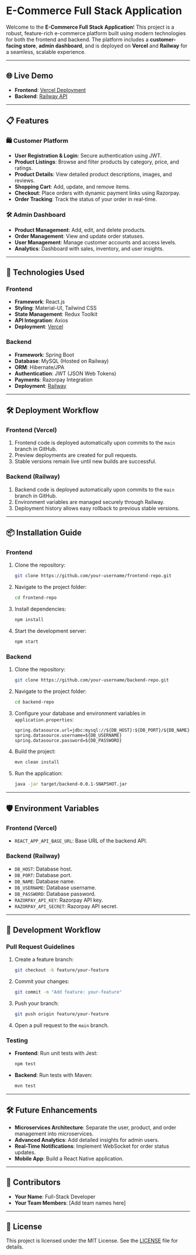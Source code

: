 # E-Commerce Full Stack Application

Welcome to the **E-Commerce Full Stack Application**! This project is a robust, feature-rich e-commerce platform built using modern technologies for both the frontend and backend. The platform includes a **customer-facing store**, **admin dashboard**, and is deployed on **Vercel** and **Railway** for a seamless, scalable experience.

---

## 🌐 **Live Demo**

- **Frontend**: [Vercel Deployment](https://your-frontend.vercel.app)  
- **Backend**: [Railway API](https://your-backend.railway.app)

---

## 📋 **Features**

### 🛍️ Customer Platform
- **User Registration & Login**: Secure authentication using JWT.
- **Product Listings**: Browse and filter products by category, price, and ratings.
- **Product Details**: View detailed product descriptions, images, and reviews.
- **Shopping Cart**: Add, update, and remove items.
- **Checkout**: Place orders with dynamic payment links using Razorpay.
- **Order Tracking**: Track the status of your order in real-time.

### 🛠️ Admin Dashboard
- **Product Management**: Add, edit, and delete products.
- **Order Management**: View and update order statuses.
- **User Management**: Manage customer accounts and access levels.
- **Analytics**: Dashboard with sales, inventory, and user insights.

---

## 🚀 **Technologies Used**

### **Frontend**
- **Framework**: React.js
- **Styling**: Material-UI, Tailwind CSS
- **State Management**: Redux Toolkit
- **API Integration**: Axios
- **Deployment**: [Vercel](https://vercel.com)

### **Backend**
- **Framework**: Spring Boot
- **Database**: MySQL (Hosted on Railway)
- **ORM**: Hibernate/JPA
- **Authentication**: JWT (JSON Web Tokens)
- **Payments**: Razorpay Integration
- **Deployment**: [Railway](https://railway.app)

---

## 🛠️ **Deployment Workflow**

### **Frontend (Vercel)**
1. Frontend code is deployed automatically upon commits to the `main` branch in GitHub.
2. Preview deployments are created for pull requests.
3. Stable versions remain live until new builds are successful.

### **Backend (Railway)**
1. Backend code is deployed automatically upon commits to the `main` branch in GitHub.
2. Environment variables are managed securely through Railway.
3. Deployment history allows easy rollback to previous stable versions.

---

## 📦 **Installation Guide**

### **Frontend**
1. Clone the repository:
   ```bash
   git clone https://github.com/your-username/frontend-repo.git
   ```
2. Navigate to the project folder:
   ```bash
   cd frontend-repo
   ```
3. Install dependencies:
   ```bash
   npm install
   ```
4. Start the development server:
   ```bash
   npm start
   ```

### **Backend**
1. Clone the repository:
   ```bash
   git clone https://github.com/your-username/backend-repo.git
   ```
2. Navigate to the project folder:
   ```bash
   cd backend-repo
   ```
3. Configure your database and environment variables in `application.properties`:
   ```properties
   spring.datasource.url=jdbc:mysql://${DB_HOST}:${DB_PORT}/${DB_NAME}
   spring.datasource.username=${DB_USERNAME}
   spring.datasource.password=${DB_PASSWORD}
   ```
4. Build the project:
   ```bash
   mvn clean install
   ```
5. Run the application:
   ```bash
   java -jar target/backend-0.0.1-SNAPSHOT.jar
   ```

---

## 🛡️ **Environment Variables**

### **Frontend (Vercel)**
- `REACT_APP_API_BASE_URL`: Base URL of the backend API.

### **Backend (Railway)**
- `DB_HOST`: Database host.
- `DB_PORT`: Database port.
- `DB_NAME`: Database name.
- `DB_USERNAME`: Database username.
- `DB_PASSWORD`: Database password.
- `RAZORPAY_API_KEY`: Razorpay API key.
- `RAZORPAY_API_SECRET`: Razorpay API secret.

---

## 🔧 **Development Workflow**

### **Pull Request Guidelines**
1. Create a feature branch:
   ```bash
   git checkout -b feature/your-feature
   ```
2. Commit your changes:
   ```bash
   git commit -m "Add feature: your-feature"
   ```
3. Push your branch:
   ```bash
   git push origin feature/your-feature
   ```
4. Open a pull request to the `main` branch.

### **Testing**
- **Frontend**: Run unit tests with Jest:
  ```bash
  npm test
  ```
- **Backend**: Run tests with Maven:
  ```bash
  mvn test
  ```

---

## 🛠️ **Future Enhancements**
- **Microservices Architecture**: Separate the user, product, and order management into microservices.
- **Advanced Analytics**: Add detailed insights for admin users.
- **Real-Time Notifications**: Implement WebSocket for order status updates.
- **Mobile App**: Build a React Native application.

---

## 🙌 **Contributors**
- **Your Name**: Full-Stack Developer
- **Your Team Members**: [Add team names here]

---

## 📝 **License**
This project is licensed under the MIT License. See the [LICENSE](LICENSE) file for details.
